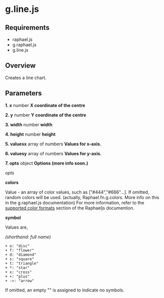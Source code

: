 # g.line.js #

## Requirements ##

 + raphael.js
 + g.raphael.js
 + g.line.js
 
## Overview ##

Creates a line chart.

## Parameters ##

**1. x** number **X coordinate of the centre**

**2. y** number **Y coordinate of the centre**

**3. width** number **width**

**4. height** number **height**

**5. valuesx** array of numbers **Values for x-axis.**

**6. valuesy** array of numbers **Values for y-axis.**

**7. opts** object **Options (more info soon.)**

_opts_

**colors**

Value - an array of color values, such as ["#444","#666"...]. If omitted, random colors will be used. (actually, Raphael.fn.g.colors. More info on this in the g.raphael.js documentation) For more information, refer to the [supported color formats](http://raphaeljs.com/reference.html#colour) section of the Raphaeljs documention.

**symbol**

Values are,

_(shorthand: full name)_

    + o: "disc"
    + f: "flower"
    + d: "diamond"
    + s: "square"
    + t: "triangle"
    + *: "star"
    + x: "cross"
    + +: "plus"
    + ->: "arrow"

If omitted, an empty "" is assigned to indicate no symbols.
